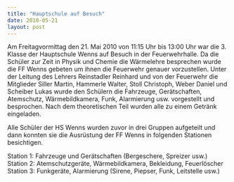 ```yaml
---
title: "Hauptschule auf Besuch"
date: 2010-05-21
layout: post
---
```


Am Freitagvormittag den 21. Mai 2010 von 11:15 Uhr bis 13:00 Uhr war die 3. Klasse der Hauptschule Wenns auf Besuch in der Feuerwehrhalle. Da die Schüler zur Zeit in Physik und Chemie die Wärmelehre besprechen wurde die FF Wenns gebeten um ihnen die Feuerwehr genauer vorzustellen. Unter der Leitung des Lehrers Reinstadler Reinhard und von der Feuerwehr die Mitglieder Siller Martin, Hammerle Walter, Stoll Christoph, Weber Daniel und Scheiber Lukas wurde den Schülern die Fahrzeuge, Gerätschaften, Atemschutz, Wärmebildkamera, Funk, Alarmierung usw. vorgestellt und besprochen. Nach dem theoretischen Teil wurden alle zu einem Getränk eingeladen.


Alle Schüler der HS Wenns wurden zuvor in drei Gruppen aufgeteilt und dann konnten sie die Ausrüstung der FF Wenns in folgenden Stationen besichtigen.

Station 1: Fahrzeuge und Gerätschaften (Bergeschere, Spreizer usw.)
Station 2: Atemschutzgeräte, Wärmebildkamera, Bekleidung, Feuerlöscher
Station 3: Funkgeräte, Alarmierung (Sirene, Piepser, Funk, Leitstelle usw.)